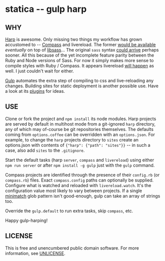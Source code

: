 # statica -- gulp harp

## WHY

[Harp](http://harpjs.com) is awesome.  Only missing two things my workflow has grown accustomed to -- [Compass](http://compass-style.org) and livereload.  The former [would be available](https://github.com/hcatlin/libsass/issues/82) *eventually* on top of [libsass](http://libsass.org)...  The original `sass` syntax [could arrive](https://github.com/sintaxi/harp/issues/185) perhaps sooner.  All this because of the yet incomplete feature parity between the Ruby and Node versions of Sass.  For now it simply makes more sense to compile styles with Ruby / Compass.  It appears livereload [will happen](https://github.com/sintaxi/harp/issues/80) as well.  I just couldn't wait for either.

[Gulp](http://gulpjs.com) automates the extra step of compiling to css and live-reloading any changes.  Building sites for static deployment is another possible use.  Have a look at its [plugins](http://gulpjs.com/plugins) for ideas.


## USE

Clone or fork the project and `npm install` its node modules.  Harp projects are served by default in multihost mode from a git-ignored `harp` directory, any of which may of-course be git repositories themselves.  The defaults coming from `options.coffee` can be overridden with an `options.json`.  For example, to change the `harp` projects directory to `sites` create an options.json with contents of `{"harp": {"path": "sites"}}` -- in such a case, also add `sites` to the `.gitignore`.

Start the default tasks (harp `server`, `compass` and `livereload`) using either `npm run server` or after `npm install -g gulp` just with the `gulp` command.

Compass projects are identified through the presence of their `config.rb` (or `compass.rb`) files.  Exact `compass.config` paths can optionally be supplied.  Configure what is watched and reloaded with `livereload.watch`.  It's the configuration value most likely to vary between projects.  If a single [minimatch](https://github.com/isaacs/minimatch) glob pattern isn't good-enough, gulp can take an array of strings too.

Override the `gulp.default` to run extra tasks, skip `compass`, etc.

Happy gulp-harping!


## LICENSE

This is free and unencumbered public domain software.
For more information, see [UNLICENSE](http://unlicense.org).
